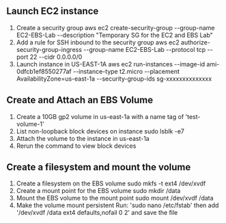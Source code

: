 ## Launch EC2 instance
1. Create a security group
aws ec2 create-security-group --group-name EC2-EBS-Lab --description "Temporary SG for the EC2 and EBS Lab"
2. Add a rule for SSH inbound to the security group
aws ec2 authorize-security-group-ingress --group-name EC2-EBS-Lab --protocol tcp --port 22 --cidr 0.0.0.0/0
3. Launch instance in US-EAST-1A
aws ec2 run-instances --image-id ami-0dfcb1ef8550277af --instance-type t2.micro --placement AvailabilityZone=us-east-1a --security-group-ids sg-xxxxxxxxxxxxxx

## Create and Attach an EBS Volume
1. Create a 10GB gp2 volume in us-east-1a with a name tag of 'test-volume-1'
2. List non-loopback block devices on instance
sudo lsblk -e7
3. Attach the volume to the instance in us-east-1a
4. Rerun the command to view block devices

## Create a filesystem and mount the volume
1. Create a filesystem on the EBS volume
sudo mkfs -t ext4 /dev/xvdf
2. Create a mount point for the EBS volume
sudo mkdir /data
3. Mount the EBS volume to the mount point
sudo mount /dev/xvdf /data
4. Make the volume mount persistent
Run: 'sudo nano /etc/fstab' then add '/dev/xvdf /data ext4 defaults,nofail 0 2' and save the file
